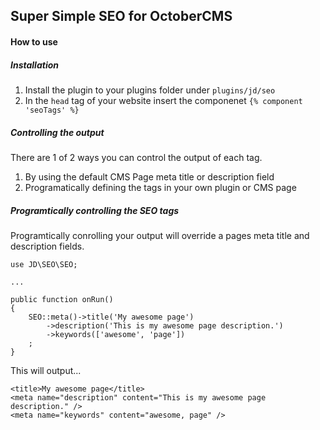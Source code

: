 ## Super Simple SEO for OctoberCMS

#### How to use

##### Installation
1. Install the plugin to your plugins folder under `plugins/jd/seo`
2. In the `head` tag of your website insert the componenet `{% component 'seoTags' %}`

##### Controlling the output
There are 1 of 2 ways you can control the output of each tag.
1. By using the default CMS Page meta title or description field
2. Programatically defining the tags in your own plugin or CMS page

##### Programtically controlling the SEO tags
Programtically conrolling your output will override a pages meta title and description fields.

    use JD\SEO\SEO;
    
    ...
    
    public function onRun()
    {
        SEO::meta()->title('My awesome page')
            ->description('This is my awesome page description.')
            ->keywords(['awesome', 'page'])
        ;
    }

This will output...

    <title>My awesome page</title>
    <meta name="description" content="This is my awesome page description." />
    <meta name="keywords" content="awesome, page" />